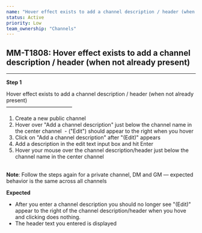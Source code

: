 ```yaml
---
name: "Hover effect exists to add a channel description / header (when not already present)"
status: Active
priority: Low
team_ownership: "Channels"
---
```


## MM-T1808: Hover effect exists to add a channel description / header (when not already present)

---

**Step 1**

Hover effect exists to add a channel description / header (when not already present)\
–––––––––––––––––––––––––

1. Create a new public channel
2. Hover over "Add a channel description" just below the channel name in the center channel  - ("Edit") should appear to the right when you hover
3. Click on "Add a channel description" after "(Edit)" appears
4. Add a description in the edit text input box and hit Enter
5. Hover your mouse over the channel description/header just below the channel name in the center channel

\
**Note**: Follow the steps again for a private channel, DM and GM — expected behavior is the same across all channels

**Expected**

- After you enter a channel description you should no longer see "(Edit)" appear to the right of the channel description/header when you hove and clicking does nothing.
- The header text you entered is displayed
